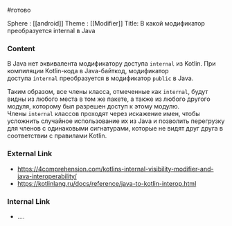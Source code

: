 #готово 

Sphere : [[android]]
Theme : [[Modifier]]
Title: В какой модификатор преобразуется internal в Java

### Content
В Java нет эквивалента модификатору доступа `internal` из Kotlin. При компиляции Kotlin-кода в Java-байткод, модификатор доступа `internal` преобразуется в модификатор `public` в Java.

Таким образом, все члены класса, отмеченные как `internal`, будут видны из любого места в том же пакете, а также из любого другого модуля, которому был разрешен доступ к этому модулю. Члены `internal` классов проходят через искажение имен, чтобы усложнить случайное использование их из Java и позволить перегрузку для членов с одинаковыми сигнатурами, которые не видят друг друга в соответствии с правилами Kotlin.

### External Link

- https://4comprehension.com/kotlins-internal-visibility-modifier-and-java-interoperability/
- https://kotlinlang.ru/docs/reference/java-to-kotlin-interop.html

### Internal Link

- ....